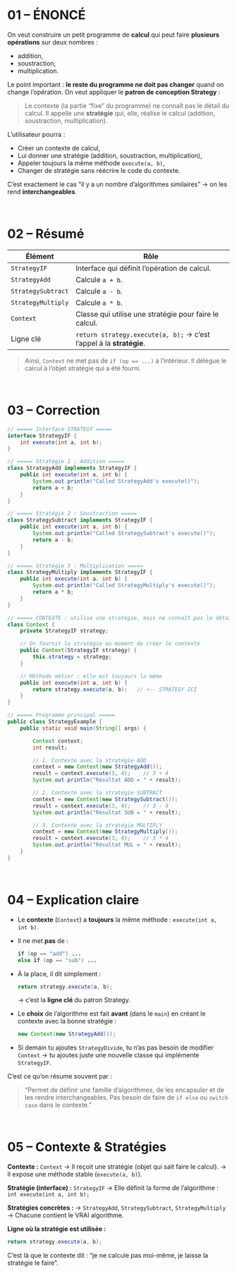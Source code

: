 # 01 – ÉNONCÉ

On veut construire un petit programme de **calcul** qui peut faire **plusieurs opérations** sur deux nombres :

* addition,
* soustraction,
* multiplication.

Le point important : **le reste du programme ne doit pas changer** quand on change l’opération.
On veut appliquer le **patron de conception Strategy** :

> Le contexte (la partie “fixe” du programme) ne connaît pas le détail du calcul.
> Il appelle une **stratégie** qui, elle, réalise le calcul (addition, soustraction, multiplication).

L’utilisateur pourra :

* Créer un contexte de calcul,
* Lui donner une stratégie (addition, soustraction, multiplication),
* Appeler toujours la même méthode `execute(a, b)`,
* Changer de stratégie sans réécrire le code du contexte.

C’est exactement le cas “il y a un nombre d’algorithmes similaires” → on les rend **interchangeables**.

<br/>

# 02 – Résumé

| Élément            | Rôle                                                                 |
| ------------------ | -------------------------------------------------------------------- |
| `StrategyIF`       | Interface qui définit l’opération de calcul.                         |
| `StrategyAdd`      | Calcule `a + b`.                                                     |
| `StrategySubtract` | Calcule `a - b`.                                                     |
| `StrategyMultiply` | Calcule `a * b`.                                                     |
| `Context`          | Classe qui utilise une stratégie pour faire le calcul.               |
| Ligne clé          | `return strategy.execute(a, b);` → c’est l’appel à la **stratégie**. |

> Ainsi, `Context` ne met pas de `if (op == ...)` à l’intérieur.
> Il délègue le calcul à l’objet stratégie qui a été fourni.

<br/>

# 03 – Correction

```java
// ===== Interface STRATEGY =====
interface StrategyIF {
    int execute(int a, int b);
}
```

```java
// ===== Stratégie 1 : Addition =====
class StrategyAdd implements StrategyIF {
    public int execute(int a, int b) {
        System.out.println("Called StrategyAdd's execute()");
        return a + b;
    }
}
```

```java
// ===== Stratégie 2 : Soustraction =====
class StrategySubtract implements StrategyIF {
    public int execute(int a, int b) {
        System.out.println("Called StrategySubtract's execute()");
        return a - b;
    }
}
```

```java
// ===== Stratégie 3 : Multiplication =====
class StrategyMultiply implements StrategyIF {
    public int execute(int a, int b) {
        System.out.println("Called StrategyMultiply's execute()");
        return a * b;
    }
}
```

```java
// ===== CONTEXTE : utilise une stratégie, mais ne connaît pas le détail =====
class Context {
    private StrategyIF strategy;

    // On fournit la stratégie au moment de créer le contexte
    public Context(StrategyIF strategy) {
        this.strategy = strategy;
    }

    // Méthode métier : elle est toujours la même
    public int execute(int a, int b) {
        return strategy.execute(a, b);   // <-- STRATEGY ICI
    }
}
```

```java
// ===== Programme principal =====
public class StrategyExample {
    public static void main(String[] args) {

        Context context;
        int result;

        // 1. Contexte avec la stratégie ADD
        context = new Context(new StrategyAdd());
        result = context.execute(3, 4);    // 3 + 4
        System.out.println("Résultat ADD = " + result);

        // 2. Contexte avec la stratégie SUBTRACT
        context = new Context(new StrategySubtract());
        result = context.execute(3, 4);    // 3 - 4
        System.out.println("Résultat SUB = " + result);

        // 3. Contexte avec la stratégie MULTIPLY
        context = new Context(new StrategyMultiply());
        result = context.execute(3, 4);    // 3 * 4
        System.out.println("Résultat MUL = " + result);
    }
}
```

<br/>

# 04 – Explication claire

* Le **contexte** (`Context`) a **toujours** la même méthode : `execute(int a, int b)`.

* Il ne met **pas** de :

  ```java
  if (op == "add") ...
  else if (op == "sub") ...
  ```

* À la place, il dit simplement :

  ```java
  return strategy.execute(a, b);
  ```

  → c’est la **ligne clé** du patron Strategy.

* Le **choix** de l’algorithme est fait **avant** (dans le `main`) en créant le contexte avec la bonne stratégie :

  ```java
  new Context(new StrategyAdd());
  ```

* Si demain tu ajoutes `StrategyDivide`, tu n’as pas besoin de modifier `Context` → tu ajoutes juste une nouvelle classe qui implémente `StrategyIF`.

C’est ce qu’on résume souvent par :

> “Permet de définir une famille d’algorithmes, de les encapsuler et de les rendre interchangeables. Pas besoin de faire de `if else` ou `switch case` dans le contexte.”

<br/>

# 05 – Contexte & Stratégies

**Contexte :** `Context`
→ Il reçoit une stratégie (objet qui sait faire le calcul).
→ Il expose une méthode stable (`execute(a, b)`).

**Stratégie (interface) :** `StrategyIF`
→ Elle définit la forme de l’algorithme : `int execute(int a, int b);`

**Stratégies concrètes :**
→ `StrategyAdd`, `StrategySubtract`, `StrategyMultiply`
→ Chacune contient le VRAI algorithme.

**Ligne où la stratégie est utilisée :**

```java
return strategy.execute(a, b);
```

C’est là que le contexte dit : “je ne calcule pas moi-même, je laisse la stratégie le faire”.
